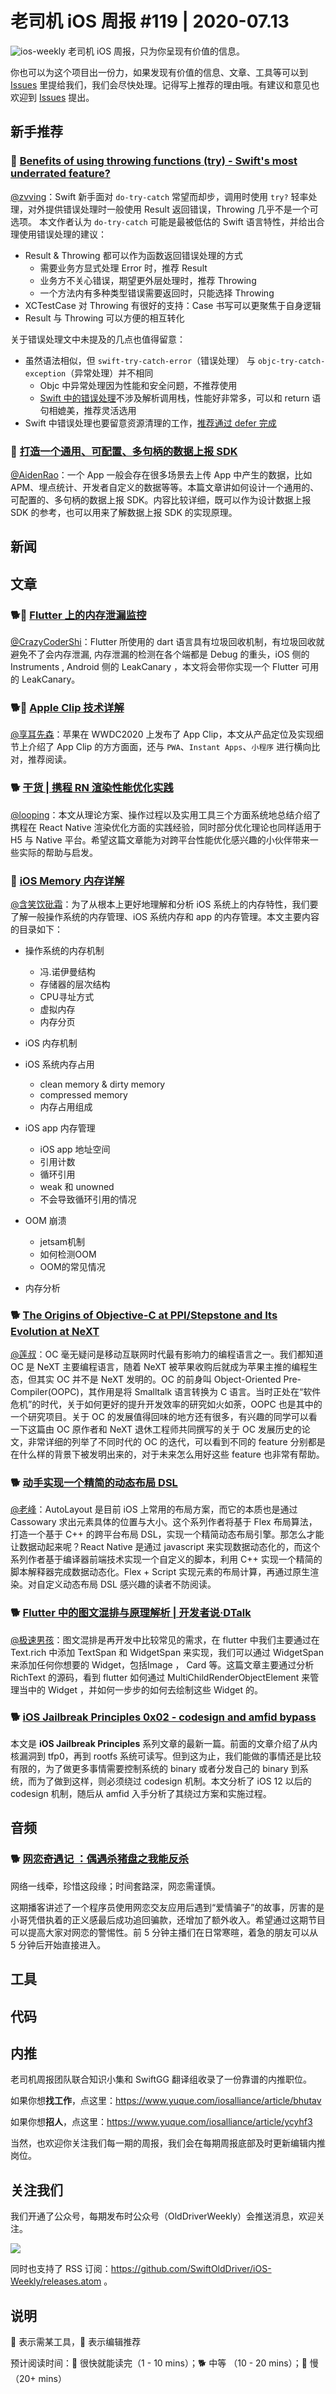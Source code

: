# 老司机 iOS 周报 #119 | 2020-07.13

![ios-weekly](https://github.com/SwiftOldDriver/iOS-Weekly/blob/master/assets/ios-weekly.png?raw=true)
老司机 iOS 周报，只为你呈现有价值的信息。

你也可以为这个项目出一份力，如果发现有价值的信息、文章、工具等可以到 [Issues](https://github.com/SwiftOldDriver/iOS-Weekly/issues) 里提给我们，我们会尽快处理。记得写上推荐的理由哦。有建议和意见也欢迎到 [Issues](https://github.com/SwiftOldDriver/iOS-Weekly/issues) 提出。

## 新手推荐

### 🐎 [Benefits of using throwing functions (try) - Swift's most underrated feature?](https://swiftrocks.com/benefits-of-throwing-functions-try-swift-underrated-feature)

[@zvving](https://github.com/zvving)：Swift 新手面对 `do-try-catch` 常望而却步，调用时使用 `try?` 轻率处理，对外提供错误处理时一般使用 Result 返回错误，Throwing 几乎不是一个可选项。
本文作者认为 `do-try-catch` 可能是最被低估的 Swift 语言特性，并给出合理使用错误处理的建议：

- Result & Throwing 都可以作为函数返回错误处理的方式
    - 需要业务方显式处理 Error 时，推荐 Result
    - 业务方不关心错误，期望更外层处理时，推荐 Throwing
    - 一个方法内有多种类型错误需要返回时，只能选择 Throwing
- XCTestCase 对 Throwing 有很好的支持：Case 书写可以更聚焦于自身逻辑
- Result 与 Throwing 可以方便的相互转化

关于错误处理文中未提及的几点也值得留意：

- 虽然语法相似，但 `swift-try-catch-error`（错误处理） 与 `objc-try-catch-exception`（异常处理）并不相同
    - Objc 中异常处理因为性能和安全问题，不推荐使用
    - [Swift 中的错误处理](https://swiftgg.gitbook.io/swift/swift-jiao-cheng/17_error_handling#handling-errors)不涉及解析调用栈，性能好非常多，可以和 return 语句相媲美，推荐灵活选用
- Swift 中错误处理也要留意资源清理的工作，[推荐通过 defer 完成](https://swiftgg.gitbook.io/swift/swift-jiao-cheng/17_error_handling#specifying-cleanup-actions)

### 🐢 [打造一个通用、可配置、多句柄的数据上报 SDK](https://juejin.im/post/5f02c48be51d4534b55a3953)

[@AidenRao](https://weibo.com/AidenRao)：一个 App 一般会存在很多场景去上传 App 中产生的数据，比如 APM、埋点统计、开发者自定义的数据等等。本篇文章讲如何设计一个通用的、可配置的、多句柄的数据上报 SDK。内容比较详细，既可以作为设计数据上报 SDK 的参考，也可以用来了解数据上报 SDK 的实现原理。

## 新闻

## 文章

### 🐕🌟 [Flutter 上的内存泄漏监控](https://juejin.im/post/5ee748df5188251f8649a226)

[@CrazyCoderShi](https://github.com/CrazyCoderShi)：Flutter 所使用的 dart 语言具有垃圾回收机制，有垃圾回收就避免不了会内存泄漏, 内存泄漏的检测在各个端都是 Debug 的重头，iOS 侧的 Instruments , Android 侧的 LeakCanary ，本文将会带你实现一个 Flutter 可用的 LeakCanary。

### 🐕🌟 [Apple Clip 技术详解](https://juejin.im/post/5ef41c9b6fb9a07e6143b0d0)

[@享耳先森](https://github.com/iblacksun)：苹果在 WWDC2020 上发布了 App Clip，本文从产品定位及实现细节上介绍了 App Clip 的方方面面，还与 `PWA`、`Instant Apps`、`小程序` 进行横向比对，推荐阅读。

### 🐕 [干货 | 携程 RN 渲染性能优化实践](https://mp.weixin.qq.com/s/3F8TOEdbiNX7SvXcy38Qrg)

[@looping](https://github.com/looping)：本文从理论方案、操作过程以及实用工具三个方面系统地总结介绍了携程在 React Native 渲染优化方面的实践经验，同时部分优化理论也同样适用于 H5 与 Native 平台。希望这篇文章能为对跨平台性能优化感兴趣的小伙伴带来一些实际的帮助与启发。

### 🐢 [iOS Memory 内存详解](https://mp.weixin.qq.com/s/YpJa3LeTFz9UFOUcs5Bitg)

[@含笑饮砒霜](https://weibo.com/chinafishnews/)：为了从根本上更好地理解和分析 iOS 系统上的内存特性，我们要了解一般操作系统的内存管理、iOS 系统内存和 app 的内存管理。本文主要内容的目录如下：

- 操作系统的内存机制
	- 冯.诺伊曼结构
	- 存储器的层次结构
	- CPU寻址方式
	- 虚拟内存
	- 内存分页

- iOS 内存机制
	
- iOS 系统内存占用
	- clean memory & dirty memory
	- compressed memory
	- 内存占用组成
	
- iOS app 内存管理
	-  iOS app 地址空间
	- 引用计数
	- 循环引用
	- weak 和 unowned
	- 不会导致循环引用的情况
	
- OOM 崩溃
	- jetsam机制
	- 如何检测OOM
	- OOM的常见情况
	
- 内存分析

### 🐕 [The Origins of Objective-C at PPI/Stepstone and Its Evolution at NeXT](https://dl.acm.org/doi/abs/10.1145/3386332?fbclid=IwAR0osl29GyKY9x3nFJE8bxYtDm5TnN4k0YOmqavny3uW5BaoL-Sk34xxOJs)

[@莲叔](http://aaaron7.github.io/)：OC 毫无疑问是移动互联网时代最有影响力的编程语言之一。我们都知道 OC 是 NeXT 主要编程语言，随着 NeXT 被苹果收购后就成为苹果主推的编程生态，但其实 OC 并不是 NeXT 发明的。OC 的前身叫 Object-Oriented Pre-Compiler(OOPC)，其作用是将 Smalltalk 语言转换为 C 语言。当时正处在“软件危机”的时代，关于如何更好的提升开发效率的研究如火如荼，OOPC 也是其中的一个研究项目。关于 OC 的发展值得回味的地方还有很多，有兴趣的同学可以看一下这篇由 OC 原作者和 NeXT 退休工程师共同撰写的关于 OC 发展历史的论文，非常详细的列举了不同时代的 OC 的迭代，可以看到不同的 feature 分别都是在什么样的背景下被发明出来的，对于未来怎么用好这些 feature 也非常有帮助。

### 🐕 [动手实现一个精简的动态布局 DSL](https://mp.weixin.qq.com/mp/appmsgalbum?__biz=MzAwMzc1NzU3Nw==&action=getalbum&album_id=1410655476664303616&subscene=159&subscene=158&scenenote=https%3A%2F%2Fmp.weixin.qq.com%2Fs%3F__biz%3DMzAwMzc1NzU3Nw%3D%3D%26mid%3D2247483732%26idx%3D1%26sn%3D0b3a6c988190e8e87e62f97abac03d88%26chksm%3D9b370232ac408b241791b1172b8d19c90cc9f5ecb218cad39759fcd447df811c8172497ed6ab%26scene%3D158%23rd#wechat_redirect)

[@老峰](https://github.com/gesantung)：AutoLayout 是目前 iOS 上常用的布局方案，而它的本质也是通过 Cassowary 求出元素具体的位置与大小。这个系列作者将基于 Flex 布局算法，打造一个基于 C++ 的跨平台布局 DSL，实现一个精简动态布局引擎。那怎么才能让数据动起来呢？React Native 是通过 javascript 来实现数据动态化的，而这个系列作者基于编译器前端技术实现一个自定义的脚本，利用 C++ 实现一个精简的脚本解释器完成数据动态化。Flex + Script 实现元素的布局计算，再通过原生渲染。对自定义动态布局 DSL 感兴趣的读者不防阅读。

### 🐕 [Flutter 中的图文混排与原理解析 | 开发者说·DTalk](https://mp.weixin.qq.com/s/Scl4lP-sgesti74pZH4efg)

[@极速男孩](https://github.com/ztlyyznf001)：图文混排是再开发中比较常见的需求，在 flutter 中我们主要通过在 Text.rich 中添加 TextSpan 和 WidgetSpan 来实现，我们可以通过 WidgetSpan 来添加任何你想要的 Widget，包括Image ， Card 等。这篇文章主要通过分析 RichText 的源码，看到 flutter 如何通过 MultiChildRenderObjectElement 来管理当中的 Widget ，并如何一步步的如何去绘制这些 Widget 的。

### 🐕 [iOS Jailbreak Principles 0x02 - codesign and amfid bypass](https://mp.weixin.qq.com/s/WyjWk9vrVAscDggX8GDNbQ)

本文是 **iOS Jailbreak Principles** 系列文章的最新一篇。前面的文章介绍了从内核漏洞到 tfp0，再到 rootfs 系统可读写。但到这为止，我们能做的事情还是比较有限的，为了做更多事情需要控制系统的 binary 或者分发自己的 binary 到系统，而为了做到这样，则必须绕过 codesign 机制。本文分析了 iOS 12 以后的 codesign 机制，随后从 amfid 入手分析了其绕过方案和实施过程。

## 音频

### 🐕 [网恋奇遇记 ：偶遇杀猪盘之我能反杀](https://www.xiaoyuzhoufm.com/episode/5efeafa36d76607427547473)

网络一线牵，珍惜这段缘；时间套路深，网恋需谨慎。

这期播客讲述了一个程序员使用网恋交友应用后遇到“爱情骗子”的故事，厉害的是小哥凭借执着的正义感最后成功追回骗款，还增加了额外收入。希望通过这期节目可以提高大家对网恋的警惕性。前 5 分钟主播们在日常寒暄，着急的朋友可以从 5 分钟后开始直接进入。


## 工具

## 代码

## 内推

老司机周报团队联合知识小集和 SwiftGG 翻译组收录了一份靠谱的内推职位。

如果你想**找工作**，点这里：https://www.yuque.com/iosalliance/article/bhutav

如果你想**招人**，点这里：https://www.yuque.com/iosalliance/article/ycyhf3

当然，也欢迎你关注我们每一期的周报，我们会在每期周报底部及时更新编辑内推岗位。

## 关注我们

我们开通了公众号，每期发布时公众号（OldDriverWeekly）会推送消息，欢迎关注。

![](https://github.com/SwiftOldDriver/iOS-Weekly/blob/master/assets/qrcode_for_wechat.jpg?raw=true)

同时也支持了 RSS 订阅：https://github.com/SwiftOldDriver/iOS-Weekly/releases.atom 。

## 说明

🚧 表示需某工具，🌟 表示编辑推荐

预计阅读时间：🐎 很快就能读完（1 - 10 mins）；🐕 中等 （10 - 20 mins）；🐢 慢（20+ mins）

